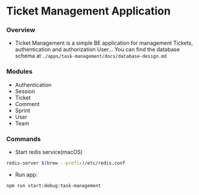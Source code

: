 # Ticket Management Application

### Overview

- Ticket Management is a simple BE application for management Tickets, authentication and authorization User... You can find the database schema at `./apps/task-management/docs/database-design.md`

### Modules
- Authentication
- Session
- Ticket
- Comment
- Sprint
- User
- Team

### Commands

- Start redis service(macOS)

```bash
redis-server $(brew --prefix)/etc/redis.conf
```

- Run app:
```bash
npm run start:debug:task-management
```